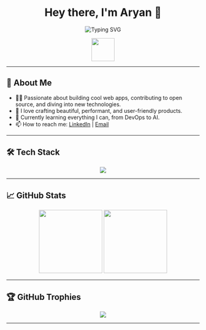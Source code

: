 <!-- Stylish GitHub Profile README for Aryanj33 -->

<h1 align="center">Hey there, I'm Aryan 👋</h1>
<p align="center">
  <img src="https://readme-typing-svg.demolab.com?font=Fira+Code&pause=1000&color=00FB9A&vCenter=true&width=435&lines=Full+Stack+Developer;Open+Source+Enthusiast;Lifelong+Learner;Tech+Lover+%F0%9F%92%BB" alt="Typing SVG" />
</p>

<p align="center">
  <img src="https://github.com/Aryanj33/Aryanj33/blob/main/assets/wave.gif" width="60px"/>
</p>

---

## 🚀 About Me

- 🧑‍💻 Passionate about building cool web apps, contributing to open source, and diving into new technologies.
- 🎨 I love crafting beautiful, performant, and user-friendly products.
- 🌱 Currently learning everything I can, from DevOps to AI.
- 📫 How to reach me: [LinkedIn](https://www.linkedin.com/in/aryanj33/) | [Email](mailto:youremail@example.com)

---

## 🛠️ Tech Stack

<p align="center">
  <img src="https://skillicons.dev/icons?i=js,ts,react,nextjs,nodejs,express,python,django,flask,java,spring,cpp,html,css,tailwind,bootstrap,mongodb,mysql,postgres,redis,graphql,prisma,git,github,linux,docker,kubernetes,aws,gcp,azure,figma" />
</p>

---

## 📈 GitHub Stats

<div align="center">
  <img src="https://github-readme-stats.vercel.app/api?username=Aryanj33&show_icons=true&theme=radical&hide_border=true&count_private=true" height="165"/>
  <img src="https://github-readme-stats.vercel.app/api/top-langs/?username=Aryanj33&layout=compact&theme=radical&hide_border=true" height="165"/>
</div>

---

## 🏆 GitHub Trophies

<p align="center">
  <img src="https://github-profile-trophy.vercel.app/?username=Aryanj33&theme=discord&no-frame=true&column=7" />
</p>

---



